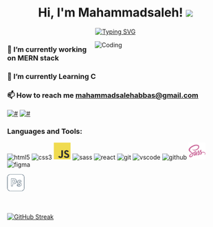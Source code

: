 <h1 align="center">
  Hi, I'm Mahammadsaleh! <img src="[https://media.giphy.com/media/mGcNjsfWAjY5AEZNw6/giphy.gif](http://hackforums.net/printthread.php?tid=175526)" width="60">
</h1>
<p align="center">
  <a href="https://git.io/typing-svg">
    <img src="https://readme-typing-svg.demolab.com?font=Poppins&weight=500&size=25&pause=1000&color=064581&center=true&vCenter=true&width=435&lines=Software+Developer" alt="Typing SVG" />
  </a>
</p>
<img align="right" alt="Coding" width="300px" src="https://media1.giphy.com/media/YnQWBOGVavTFK/giphy.gif?cid=ecf05e47y1vpw95ha9on0k5kq6k7hm4gf6drbmljfcpp9o4n&ep=v1_gifs_related&rid=giphy.gif&ct=g">

### 🔭 I’m currently working on MERN stack  

### 🌱 I’m currently Learning C

### 📫 How to reach me mahammadsalehabbas@gmail.com
<p align="left">
<a href="https://www.linkedin.com/in/mahammadsaleh-abbas-b02524197/" target="blank"><img align="center" src="https://raw.githubusercontent.com/rahuldkjain/github-profile-readme-generator/master/src/images/icons/Social/linked-in-alt.svg" alt="#" height="30" width="40" /></a>
<a href="https://www.instagram.com/mahammadsalehabbas/" target="blank"><img align="center" src="https://raw.githubusercontent.com/rahuldkjain/github-profile-readme-generator/master/src/images/icons/Social/instagram.svg" alt="#" height="30" width="40" /></a>
  </p>
<h3 align="left">Languages and Tools:</h3>

<p align="left">
    <img src="https://www.vectorlogo.zone/logos/w3_html5/w3_html5-icon.svg" alt="html5" title="HTML" width="40" height="40"/>
    <img src="https://www.vectorlogo.zone/logos/w3_css/w3_css-icon.svg" alt="css3" title="CSS" width="40" height="40"/>
    <img src="https://raw.githubusercontent.com/devicons/devicon/master/icons/javascript/javascript-original.svg" alt="javascript" title="JavaScript" width="40" height="40"/>
    <img src="https://www.vectorlogo.zone/logos/sass-lang/sass-lang-icon.svg" alt="sass" title="SASS" width="40" height="40"/>
    <img src="https://www.vectorlogo.zone/logos/reactjs/reactjs-icon.svg" alt="react" title="ReactJS" width="40" height="40"/>
    <img src="https://www.vectorlogo.zone/logos/git-scm/git-scm-icon.svg" alt="git" title="Git" width="40" height="40"/>
    <img src="https://www.vectorlogo.zone/logos/visualstudio_code/visualstudio_code-icon.svg" alt="vscode" title="VS Code" width="40" height="40"/>
    <img src="https://www.vectorlogo.zone/logos/github/github-tile.svg" alt="github" title="Github" width="40" height="40"/>
    <img src="https://raw.githubusercontent.com/devicons/devicon/master/icons/sass/sass-original.svg" alt="sass" width="40" height="40"/>
    <img src="https://upload.wikimedia.org/wikipedia/commons/1/18/C_Programming_Language.svg" alt="figma" width="40" height="40"/> </a>
  
<a href="https://www.photoshop.com/en" target="_blank" rel="noreferrer"> <img src="https://raw.githubusercontent.com/devicons/devicon/master/icons/photoshop/photoshop-line.svg" alt="photoshop" width="40" height="40"/> </a>
</p>
</br>
</br>
<a href="https://git.io/streak-stats"><img src="https://github-readme-streak-stats.herokuapp.com/?user=mahammadsaleh&theme=&theme=gruvbox-duo&border_radius=12&card_width=1200" alt="GitHub Streak" /></a>
